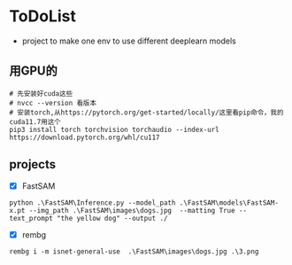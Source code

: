 # ToDoList
- project to make one env to use different deeplearn models

## 用GPU的
```shell
# 先安装好cuda这些
# nvcc --version 看版本
# 安装torch,从https://pytorch.org/get-started/locally/这里看pip命令，我的cuda11.7用这个
pip3 install torch torchvision torchaudio --index-url https://download.pytorch.org/whl/cu117
```

## projects
- [x] FastSAM
```shell
python .\FastSAM\Inference.py --model_path .\FastSAM\models\FastSAM-x.pt --img_path .\FastSAM\images\dogs.jpg  --matting True --text_prompt "the yellow dog" --output ./
```
- [x] rembg
```shell
rembg i -m isnet-general-use  .\FastSAM\images\dogs.jpg .\3.png
```



